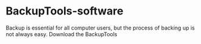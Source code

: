 # BackupTools-software
Backup is essential for all computer users, but the process of backing up is not always easy. Download the BackupTools
